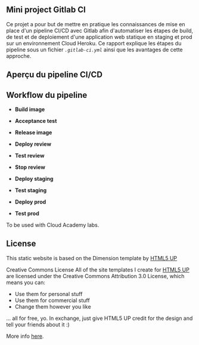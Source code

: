 Mini project Gitlab CI
----------------------
Ce projet a pour but de mettre en pratique les connaissances de mise en place d'un pipeline CI/CD avec Gitlab afin d'automatiser les étapes de build, de test et de deploiement d'une application web statique en staging et prod sur un environnement Cloud Heroku. Ce rapport explique les étapes du pipeline sous un fichier _`.gitlab-ci.yml`_ ainsi que les avantages de cette approche.


Aperçu du pipeline CI/CD
----------------------


Workflow du pipeline
----------------------
- **Build image**

- **Acceptance test**
- **Release image**
- **Deploy review**
- **Test review**
- **Stop review**
- **Deploy staging**
- **Test staging**
- **Deploy prod**
- **Test prod**

To be used with Cloud Academy labs.


License
----------------------

This static website is based on the Dimension template by [HTML5 UP](https://html5up.net/)

Creative Commons License
All of the site templates I create for [HTML5 UP](https://html5up.net/) are licensed under the Creative Commons Attribution 3.0 License, which means you can:
 - Use them for personal stuff
 - Use them for commercial stuff
 - Change them however you like


... all for free, yo. In exchange, just give HTML5 UP credit for the design and tell your friends about it :)

More info [here](https://html5up.net/license).
